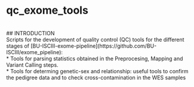 # qc_exome_tools
<br>
## INTRODUCTION
<br>
Scripts for the development of  quality control (QC) tools for the different stages of [BU-ISCIII-exome-pipeline](https://github.com/BU-ISCIII/exome_pipeline):
<br>
* Tools for parsing statistics obtained in the Preprocesing, Mapping and Variant Calling steps.
<br>
* Tools for determing genetic-sex and relationship: useful tools to confirm the pedigree data and to check cross-contamination in the WES samples
<br>
